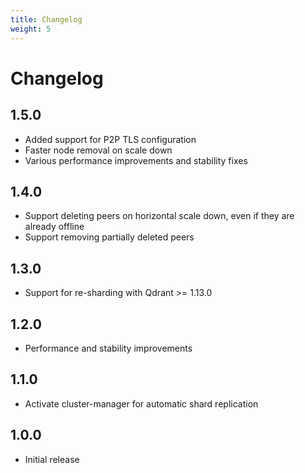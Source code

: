 ```yaml
---
title: Changelog
weight: 5
---
```


# Changelog

## 1.5.0

* Added support for P2P TLS configuration
* Faster node removal on scale down
* Various performance improvements and stability fixes

## 1.4.0

* Support deleting peers on horizontal scale down, even if they are already offline
* Support removing partially deleted peers

## 1.3.0

* Support for re-sharding with Qdrant >= 1.13.0

## 1.2.0

* Performance and stability improvements

## 1.1.0

* Activate cluster-manager for automatic shard replication

## 1.0.0

* Initial release
